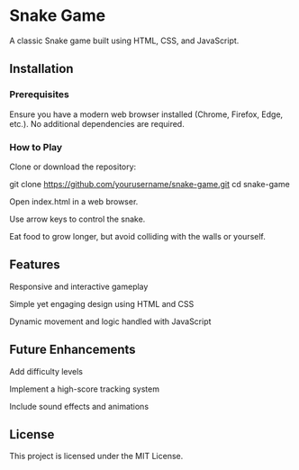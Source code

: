 # Snake Game

A classic Snake game built using HTML, CSS, and JavaScript.

## Installation

### Prerequisites

Ensure you have a modern web browser installed (Chrome, Firefox, Edge, etc.). No additional dependencies are required.

### How to Play

Clone or download the repository:

git clone https://github.com/yourusername/snake-game.git
cd snake-game

Open index.html in a web browser.

Use arrow keys to control the snake.

Eat food to grow longer, but avoid colliding with the walls or yourself.

## Features

Responsive and interactive gameplay

Simple yet engaging design using HTML and CSS

Dynamic movement and logic handled with JavaScript

## Future Enhancements

Add difficulty levels

Implement a high-score tracking system

Include sound effects and animations

## License

This project is licensed under the MIT License.

